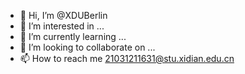 - 👋 Hi, I’m @XDUBerlin
- 👀 I’m interested in ...
- 🌱 I’m currently learning ...
- 💞️ I’m looking to collaborate on ...
- 📫 How to reach me 21031211631@stu.xidian.edu.cn

<!---
XDUBerlin/XDUBerlin is a ✨ special ✨ repository because its `README.md` (this file) appears on your GitHub profile.
You can click the Preview link to take a look at your changes.
--->
